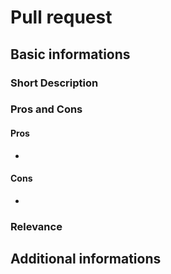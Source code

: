 # Pull request
## Basic informations
### Short Description
<!-- What changes brings this pull request? (REQUIRED) -->


### Pros and Cons
#### Pros
<!-- What are positive aspects of this pull request? (optional, required if applicable). -->
- 

#### Cons
<!-- What are negative aspects of this pull request? (optional, required if applicable). -->
- 

### Relevance
<!-- How relevant is this pull request to it's potential users? (optional) -->


## Additional informations
<!-- Logs, concepts, etc. (optional) -->
